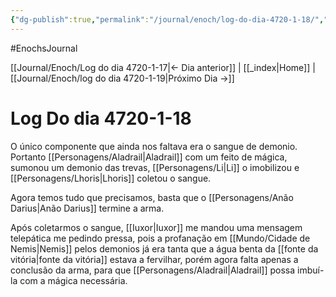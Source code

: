 ```yaml
---
{"dg-publish":true,"permalink":"/journal/enoch/log-do-dia-4720-1-18/","dgHomeLink":true,"dgPassFrontmatter":false}
---
```


#EnochsJournal 

[[Journal/Enoch/Log do dia 4720-1-17|<- Dia anterior]] | [[_index|Home]] | [[Journal/Enoch/log do dia 4720-1-19|Próximo Dia ->]]

# Log Do dia 4720-1-18
O único componente que ainda nos faltava era o sangue de demonio. Portanto [[Personagens/Aladrail|Aladrail]] com um feito de mágica, sumonou um demonio das trevas, [[Personagens/Li|Li]] o imobilizou e [[Personagens/Lhoris|Lhoris]] coletou o sangue.

Agora temos tudo que precisamos, basta que o [[Personagens/Anão Darius|Anão Darius]] termine a arma.

Após coletarmos o sangue, [[Iuxor|Iuxor]] me mandou uma mensagem telepática me pedindo pressa, pois a profanação em [[Mundo/Cidade de Nemis|Nemis]] pelos demonios já era tanta que a água benta da [[fonte da vitória|fonte da vitória]] estava a fervilhar, porém agora falta apenas a conclusão da arma, para que [[Personagens/Aladrail|Aladrail]] possa imbuí-la com a mágica necessária.